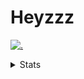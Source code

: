 # Heyzzz  

[![.](https://skillicons.dev/icons?i=js,java)](https://skillicons.dev)  

<details>
<summary>Stats</summary
<!--START_SECTION:waka-->

```txt
TypeScript   1 hr 52 mins    ███████████████████▒░░░░░   77.90 %
JSON         16 mins         ███░░░░░░░░░░░░░░░░░░░░░░   11.36 %
Other        12 mins         ██░░░░░░░░░░░░░░░░░░░░░░░   08.63 %
JavaScript   3 mins          ▓░░░░░░░░░░░░░░░░░░░░░░░░   02.10 %
Bash         0 secs          ░░░░░░░░░░░░░░░░░░░░░░░░░   00.01 %
```

<!--END_SECTION:waka-->
</details>
